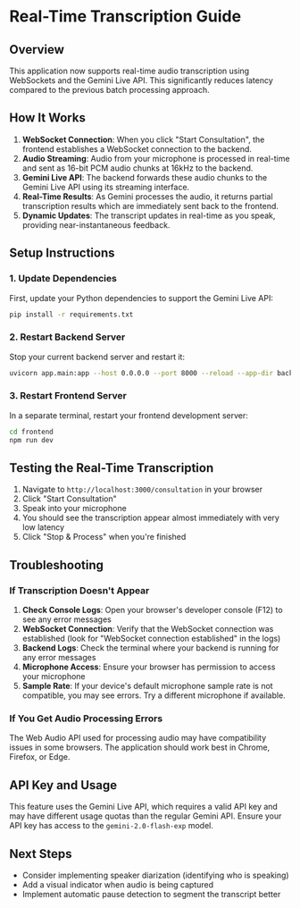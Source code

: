 # Real-Time Transcription Guide

## Overview

This application now supports real-time audio transcription using WebSockets and the Gemini Live API. This significantly reduces latency compared to the previous batch processing approach.

## How It Works

1. **WebSocket Connection**: When you click "Start Consultation", the frontend establishes a WebSocket connection to the backend.
2. **Audio Streaming**: Audio from your microphone is processed in real-time and sent as 16-bit PCM audio chunks at 16kHz to the backend.
3. **Gemini Live API**: The backend forwards these audio chunks to the Gemini Live API using its streaming interface.
4. **Real-Time Results**: As Gemini processes the audio, it returns partial transcription results which are immediately sent back to the frontend.
5. **Dynamic Updates**: The transcript updates in real-time as you speak, providing near-instantaneous feedback.

## Setup Instructions

### 1. Update Dependencies

First, update your Python dependencies to support the Gemini Live API:

```bash
pip install -r requirements.txt
```

### 2. Restart Backend Server

Stop your current backend server and restart it:

```bash
uvicorn app.main:app --host 0.0.0.0 --port 8000 --reload --app-dir backend
```

### 3. Restart Frontend Server

In a separate terminal, restart your frontend development server:

```bash
cd frontend
npm run dev
```

## Testing the Real-Time Transcription

1. Navigate to `http://localhost:3000/consultation` in your browser
2. Click "Start Consultation"
3. Speak into your microphone
4. You should see the transcription appear almost immediately with very low latency
5. Click "Stop & Process" when you're finished

## Troubleshooting

### If Transcription Doesn't Appear

1. **Check Console Logs**: Open your browser's developer console (F12) to see any error messages
2. **WebSocket Connection**: Verify that the WebSocket connection was established (look for "WebSocket connection established" in the logs)
3. **Backend Logs**: Check the terminal where your backend is running for any error messages
4. **Microphone Access**: Ensure your browser has permission to access your microphone
5. **Sample Rate**: If your device's default microphone sample rate is not compatible, you may see errors. Try a different microphone if available.

### If You Get Audio Processing Errors

The Web Audio API used for processing audio may have compatibility issues in some browsers. The application should work best in Chrome, Firefox, or Edge.

## API Key and Usage

This feature uses the Gemini Live API, which requires a valid API key and may have different usage quotas than the regular Gemini API. Ensure your API key has access to the `gemini-2.0-flash-exp` model.

## Next Steps

- Consider implementing speaker diarization (identifying who is speaking)
- Add a visual indicator when audio is being captured
- Implement automatic pause detection to segment the transcript better 